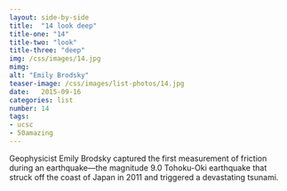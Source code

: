 ```yaml
---
layout: side-by-side
title:  "14 look deep"
title-one: "14"
title-two: "look"
title-three: "deep"
img: /css/images/14.jpg
mimg: 
alt: "Emily Brodsky"
teaser-image: /css/images/list-photos/14.jpg
date:   2015-09-16
categories: list
number: 14
tags:
- ucsc
- 50amazing
---
```

Geophysicist Emily Brodsky captured the first measurement of friction during an earthquake—the magnitude 9.0 Tohoku-Oki earthquake that struck off the coast of Japan in 2011 and triggered a devastating tsunami.